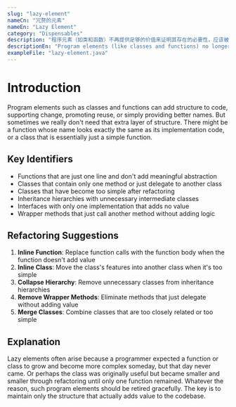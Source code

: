 ```yaml
---
slug: "lazy-element"
nameCn: "冗赘的元素"
nameEn: "Lazy Element"
category: "Dispensables"
description: "程序元素（如类和函数）不再提供足够的价值来证明其存在的必要性，应该被内联或移除。"
descriptionEn: "Program elements (like classes and functions) no longer provide enough value to justify their existence and should be inlined or removed."
exampleFile: "lazy-element.java"
---
```


# Introduction

Program elements such as classes and functions can add structure to code, supporting change, promoting reuse, or simply providing better names. But sometimes we really don't need that extra layer of structure. There might be a function whose name looks exactly the same as its implementation code, or a class that is essentially just a simple function.

## Key Identifiers

- Functions that are just one line and don't add meaningful abstraction
- Classes that contain only one method or just delegate to another class
- Classes that have become too simple after refactoring
- Inheritance hierarchies with unnecessary intermediate classes
- Interfaces with only one implementation that adds no value
- Wrapper methods that just call another method without adding logic

## Refactoring Suggestions

1. **Inline Function**: Replace function calls with the function body when the function doesn't add value
2. **Inline Class**: Move the class's features into another class when it's too simple
3. **Collapse Hierarchy**: Remove unnecessary classes from inheritance hierarchies
4. **Remove Wrapper Methods**: Eliminate methods that just delegate without adding value
5. **Merge Classes**: Combine classes that are too closely related or too simple

## Explanation

Lazy elements often arise because a programmer expected a function or class to grow and become more complex someday, but that day never came. Or perhaps the class was originally useful but became smaller and smaller through refactoring until only one function remained. Whatever the reason, such program elements should be retired gracefully. The key is to maintain only the structure that actually adds value to the codebase.
